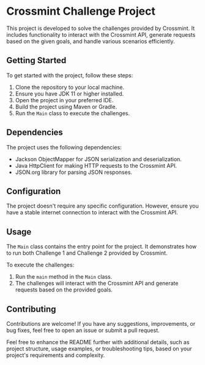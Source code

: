 # Crossmint Challenge Project

This project is developed to solve the challenges provided by Crossmint. It includes functionality to interact with the Crossmint API, generate requests based on the given goals, and handle various scenarios efficiently.

## Getting Started

To get started with the project, follow these steps:

1. Clone the repository to your local machine.
2. Ensure you have JDK 11 or higher installed.
3. Open the project in your preferred IDE.
4. Build the project using Maven or Gradle.
5. Run the `Main` class to execute the challenges.

## Dependencies

The project uses the following dependencies:

- Jackson ObjectMapper for JSON serialization and deserialization.
- Java HttpClient for making HTTP requests to the Crossmint API.
- JSON.org library for parsing JSON responses.

## Configuration

The project doesn't require any specific configuration. However, ensure you have a stable internet connection to interact with the Crossmint API.

## Usage

The `Main` class contains the entry point for the project. It demonstrates how to run both Challenge 1 and Challenge 2 provided by Crossmint.

To execute the challenges:

1. Run the `main` method in the `Main` class.
2. The challenges will interact with the Crossmint API and generate requests based on the provided goals.

## Contributing

Contributions are welcome! If you have any suggestions, improvements, or bug fixes, feel free to open an issue or submit a pull request.


Feel free to enhance the README further with additional details, such as project structure, usage examples, or troubleshooting tips, based on your project's requirements and complexity.

